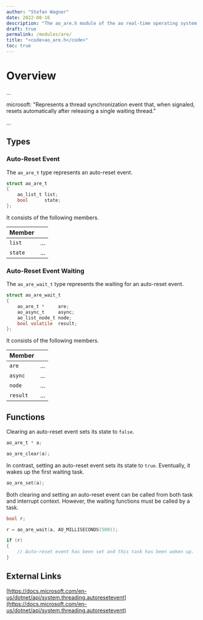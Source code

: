 ```yaml
---
author: "Stefan Wagner"
date: 2022-08-16
description: "The ao_are.h module of the ao real-time operating system."
draft: true
permalink: /modules/are/
title: "<code>ao_are.h</code>"
toc: true
---
```


# Overview

...

microsoft: "Represents a thread synchronization event that, when signaled, resets automatically after releasing a single waiting thread."

...

## Types

### Auto-Reset Event

The `ao_are_t` type represents an auto-reset event.

```c
struct ao_are_t
{
    ao_list_t list;
    bool      state;
};
```

It consists of the following members.

| Member | |
|--------|-|
| `list` | ... |
| `state` | ... |

### Auto-Reset Event Waiting

The `ao_are_wait_t` type represents the waiting for an auto-reset event.

```c
struct ao_are_wait_t
{
    ao_are_t *     are;
    ao_async_t     async;
    ao_list_node_t node;
    bool volatile  result;
};
```

It consists of the following members.

| Member | |
|--------|-|
| `are` | ... |
| `async` | ... |
| `node` | ... |
| `result` | ... |

## Functions

Clearing an auto-reset event sets its state to `false`.

```c
ao_are_t * a;
```

```c
ao_are_clear(a);
```

In contrast, setting an auto-reset event sets its state to `true`. Eventually, it wakes up the first waiting task.

```c
ao_are_set(a);
```

Both clearing and setting an auto-reset event can be called from both task and interrupt context. However, the waiting functions must be called by a task.

```c
bool r;
```

```c
r = ao_are_wait(a, AO_MILLISECONDS(500));

if (r)
{
    // Auto-reset event has been set and this task has been woken up.
}
```

## External Links

[https://docs.microsoft.com/en-us/dotnet/api/system.threading.autoresetevent](https://docs.microsoft.com/en-us/dotnet/api/system.threading.autoresetevent)
